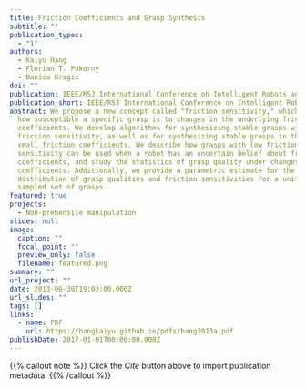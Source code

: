 ```yaml
---
title: Friction Coefficients and Grasp Synthesis
subtitle: ""
publication_types:
  - "1"
authors:
  - Kaiyu Hang
  - Florian T. Pokorny
  - Danica Kragic
doi: ""
publication: IEEE/RSJ International Conference on Intelligent Robots and Systems (IROS)
publication_short: IEEE/RSJ International Conference on Intelligent Robots and Systems (IROS)
abstract: We propose a new concept called "friction sensitivity," which measures
  how susceptible a specific grasp is to changes in the underlying friction
  coefficients. We develop algorithms for synthesizing stable grasps with low
  friction sensitivity, as well as for synthesizing stable grasps in the case of
  small friction coefficients. We describe how grasps with low friction
  sensitivity can be used when a robot has an uncertain belief about friction
  coefficients, and study the statistics of grasp quality under changes in those
  coefficients. Additionally, we provide a parametric estimate for the
  distribution of grasp qualities and friction sensitivities for a uniformly
  sampled set of grasps.
featured: true
projects:
  - Non-prehensile manipulation
slides: null
image:
  caption: ""
  focal_point: ""
  preview_only: false
  filename: featured.png
summary: ""
url_project: ""
date: 2013-06-30T19:03:00.000Z
url_slides: ""
tags: []
links:
  - name: PDF
    url: https://hangkaiyu.github.io/pdfs/hang2013a.pdf
publishDate: 2017-01-01T00:00:00.000Z
---
```


{{% callout note %}}
Click the _Cite_ button above to import publication metadata.
{{% /callout %}}


